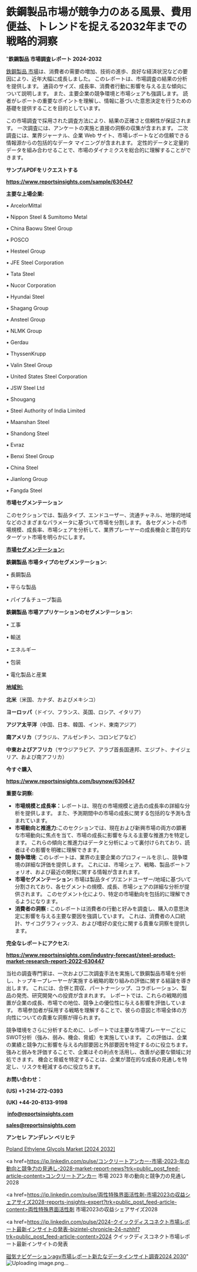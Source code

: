 # 鉄鋼製品市場が競争力のある風景、費用便益、トレンドを捉える2032年までの戦略的洞察

"<strong>鉄鋼製品 市場調査レポート 2024-2032</strong>

<a href=https://www.reportsinsights.com/sample/630447>鉄鋼製品 市場</a>は、消費者の需要の増加、技術の進歩、良好な経済状況などの要因により、近年大幅に成長しました。 このレポートは、市場調査の結果の分析を提供します。 通貨のサイズ、成長率、消費者行動に影響を与える主な傾向について説明します。 また、主要企業の競争環境と市場シェアも強調します。 読者がレポートの重要なポイントを理解し、情報に基づいた意思決定を行うための基礎を提供することを目的としています。

この市場調査で採用された調査方法により、結果の正確さと信頼性が保証されます。 一次調査には、アンケートの実施と直接の洞察の収集が含まれます。 二次調査には、業界ジャーナル、企業 Web サイト、市場レポートなどの信頼できる情報源からの包括的なデータ マイニングが含まれます。 定性的データと定量的データを組み合わせることで、市場のダイナミクスを総合的に理解することができます。

<strong><b>サンプルPDFをリクエストする</b></strong>

<a href=https://www.reportsinsights.com/sample/630447><strong><u>https://www.reportsinsights.com/sample/630447</u></strong></a>

<strong>主要な上場企業:</strong>

• ArcelorMittal

• Nippon Steel & Sumitomo Metal

• China Baowu Steel Group

• POSCO

• Hesteel Group

• JFE Steel Corporation

• Tata Steel

• Nucor Corporation

• Hyundai Steel

• Shagang Group

• Ansteel Group

• NLMK Group

• Gerdau

• ThyssenKrupp

• Valin Steel Group

• United States Steel Corporation

• JSW Steel Ltd

• Shougang

• Steel Authority of India Limited

• Maanshan Steel

• Shandong Steel

• Evraz

• Benxi Steel Group

• China Steel

• Jianlong Group

• Fangda Steel

<strong>市場セグメンテーション</strong>

このセクションでは、製品タイプ、エンドユーザー、流通チャネル、地理的地域などのさまざまなパラメータに基づいて市場を分割します。 各セグメントの市場規模、成長率、市場シェアを分析して、業界プレーヤーの成長機会と潜在的なターゲット市場を明らかにします。

<strong><u>市場セグメンテーション</u></strong><strong><u>:</u></strong>

<strong>鉄鋼製品 市場タイプのセグメンテーション:</strong>

• 長鋼製品

• 平らな製品

• パイプ＆チューブ製品

<strong>鉄鋼製品 市場アプリケーションのセグメンテーション:</strong>

• 工事

• 輸送

• エネルギー

• 包装

• 電化製品と産業

<strong><u>地域別</u></strong><strong><u>:</u></strong>

<strong>北米</strong>（米国、カナダ、およびメキシコ）

<strong>ヨーロッパ</strong>（ドイツ、フランス、英国、ロシア、イタリア）

<strong>アジア太平洋</strong>（中国、日本、韓国、インド、東南アジア）

<strong>南アメリカ</strong>（ブラジル、アルゼンチン、コロンビアなど）

<strong>中東およびアフリカ</strong>（サウジアラビア、アラブ首長国連邦、エジプト、ナイジェリア、および南アフリカ）

<strong>今すぐ購入</strong>

<a href=https://www.reportsinsights.com/buynow/630447><strong><u>https://www.reportsinsights.com/buynow/630447</u></strong></a>

<strong>重要な洞察:</strong>
<ul>
  <li><strong>市場規模と成長率：</strong>レポートは、現在の市場規模と過去の成長率の詳細な分析を提供します。 また、予測期間中の市場の成長に関する包括的な予測も含まれています。</li>
  <li><strong>市場動向と推進力:</strong>このセクションでは、現在および新興市場の両方の顕著な市場動向に焦点を当て、市場の成長に影響を与える主要な推進力を特定します。 これらの傾向と推進力はデータと分析によって裏付けられており、読者はその影響を明確に理解できます。</li>
  <li><strong>競争環境</strong>: このレポートは、業界の主要企業のプロフィールを示し、競争環境の詳細な評価を提供します。 これには、市場シェア、戦略、製品ポートフォリオ、および最近の開発に関する情報が含まれます。</li>
  <li><strong>市場セグメンテーション: </strong>市場は製品タイプ/エンドユーザー/地域に基づいて分割されており、各セグメントの規模、成長、市場シェアの詳細な分析が提供されます。 このセグメント化により、特定の市場動向を包括的に理解できるようになります。</li>
  <li><strong>消費者の洞察 : </strong>このレポートは消費者の行動と好みを調査し、購入の意思決定に影響を与える主要な要因を強調しています。 これは、消費者の人口統計、サイコグラフィックス、および嗜好の変化に関する貴重な洞察を提供します。</li>
</ul>
<strong>完全なレポートにアクセス:</strong>

<a href=https://www.reportsinsights.com/industry-forecast/steel-product-market-research-report-2022-630447><strong><u><b>https://www.reportsinsights.com/industry-forecast/steel-product-market-research-report-2022-630447</b></u></strong></a>

当社の調査専門家は、一次および二次調査手法を実施して鉄鋼製品市場を分析し、トップキープレーヤーが実施する戦略的取り組みの評価に関する結論を導き出します。 これには、合併と買収、パートナーシップ、コラボレーション、製品の発売、研究開発への投資が含まれます。 レポートでは、これらの戦略的措置が企業の成長、市場での地位、競争上の優位性に与える影響を評価しています。 市場参加者が採用する戦略を理解することで、彼らの意図と市場全体の方向性についての貴重な洞察が得られます。

競争環境をさらに分析するために、レポートでは主要な市場プレーヤーごとにSWOT分析（強み、弱み、機会、脅威）を実施しています。 この評価は、企業の業績と競争力に影響を与える内部要因と外部要因を特定するのに役立ちます。 強みと弱みを評価することで、企業はその利点を活用し、改善が必要な領域に対処できます。 機会と脅威を特定することは、企業が潜在的な成長の見通しを特定し、リスクを軽減するのに役立ちます。

<strong>お問い合わせ：</strong>

<strong>(US) +1-214-272-0393</strong>

<strong>(UK) +44-20-8133-9198</strong>

<strong> </strong><a href=info@reportsinsights.com><strong><u>info@reportsinsights.com</u></strong></a>

<a href=sales@reportsinsights.com><strong><u>sales@reportsinsights.com</u></strong></a>

<strong>アンセレ アンデレン ベリヒテ</strong>

<a href=https://www.linkedin.com/pulse/poland-ethylene-glycols-market-2024-company-abw6e/>Poland Ethylene Glycols Market [2024 2032]</a>

<a href=https://jp.linkedin.com/pulse/コンクリートアンカー-市場-2023-年の動向と競争力の見通し-2028-market-report-news?trk=public_post_feed-article-content>コンクリートアンカー 市場 2023 年の動向と競争力の見通し 2028</a>

<a href=https://jp.linkedin.com/pulse/両性特殊界面活性剤-市場2023の収益シェアサイズ2028-reports-insights-expert?trk=public_post_feed-article-content>両性特殊界面活性剤 市場2023の収益シェアサイズ2028</a>

<a href=https://jp.linkedin.com/pulse/2024-クイックディスコネクト市場レポート最新インサイトの発表-bizintel-chronicle-24-nzhhf?trk=public_post_feed-article-content>2024 クイックディスコネクト市場レポート最新インサイトの発表</a>

<a href=https://www.linkedin.com/pulse/磁気ナビゲーションagv市場レポート新たなデータインサイト調査2024-2030-community-market-research-qwnkf/>磁気ナビゲーションagv市場レポート新たなデータインサイト調査2024 2030</a>"
![Uploading image.png…]()
